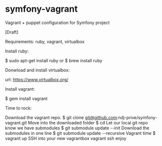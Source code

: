 symfony-vagrant
===============

Vagrant + puppet configuration for Symfony project

[Draft]

Requirements: ruby, vagrant, virtualbox

Install ruby:

$ sudo apt-get install ruby or $ brew install ruby

Donwload and install virtualbox:

url: https://www.virtualbox.org/

Install vagrant:

$ gem install vagrant

Time to rock:

Download the vagrant repo.
$ git clone git@github.com:ndj-prive/symfony-vagrant.git <project-name>
Move into the downloaded folder
$ cd <project-name>
Let our local git repo know we have submodules
$ git submodule update --init
Download the submodules in one line
$ git submodule update --recursive
Vagrant time
$ vagrant up
SSH into your new vagrantbox
vagrant ssh
enjoy